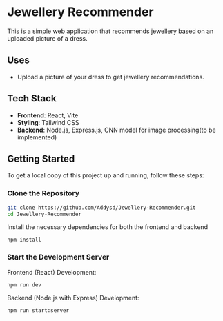 # Jewellery Recommender

This is a simple web application that recommends jewellery based on an uploaded picture of a dress.

## Uses
- Upload a picture of your dress to get jewellery recommendations.

## Tech Stack
- **Frontend**: React, Vite
- **Styling**: Tailwind CSS
- **Backend**: Node.js, Express.js, CNN model for image processing(to be implemented)

## Getting Started

To get a local copy of this project up and running, follow these steps:

### Clone the Repository

```bash
git clone https://github.com/Addysd/Jewellery-Recommender.git
cd Jewellery-Recommender
```
Install the necessary dependencies for both the frontend and backend
```
npm install
```
### Start the Development Server
Frontend (React) Development:
```
npm run dev
```
Backend (Node.js with Express) Development:
```
npm run start:server
```
